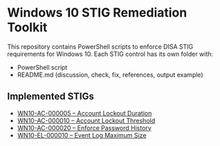 # Windows 10 STIG Remediation Toolkit

This repository contains PowerShell scripts to enforce DISA STIG requirements 
for Windows 10. Each STIG control has its own folder with:

- PowerShell script
- README.md (discussion, check, fix, references, output example)

## Implemented STIGs

- [WN10-AC-000005 – Account Lockout Duration](WN10-AC-000005/)
- [WN10-AC-000010 – Account Lockout Threshold](WN10-AC-000010/)
- [WN10-AC-000020 – Enforce Password History](WN10-AC-000020/)
- [WN10-EL-000010 – Event Log Maximum Size](WN10-EL-000010/)
